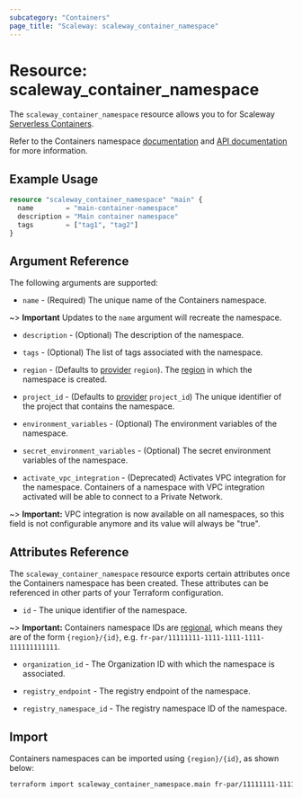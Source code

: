 ```yaml
---
subcategory: "Containers"
page_title: "Scaleway: scaleway_container_namespace"
---
```


# Resource: scaleway_container_namespace

The `scaleway_container_namespace` resource allows you to
for Scaleway [Serverless Containers](https://www.scaleway.com/en/docs/serverless/containers/).

Refer to the Containers namespace [documentation](https://www.scaleway.com/en/docs/serverless/containers/how-to/create-manage-delete-containers-namespace/) and [API documentation](https://www.scaleway.com/en/developers/api/serverless-containers/#path-namespaces-list-all-your-namespaces) for more information.

## Example Usage

```terraform
resource "scaleway_container_namespace" "main" {
  name        = "main-container-namespace"
  description = "Main container namespace"
  tags        = ["tag1", "tag2"]
}
```

## Argument Reference

The following arguments are supported:

- `name` - (Required) The unique name of the Containers namespace.

~> **Important** Updates to the `name` argument will recreate the namespace.

- `description` - (Optional) The description of the namespace.

- `tags` - (Optional) The list of tags associated with the namespace.

- `region` - (Defaults to [provider](../index.md#region) `region`). The [region](../guides/regions_and_zones.md#regions) in which the namespace is created.

- `project_id` - (Defaults to [provider](../index.md#project_id) `project_id`) The unique identifier of the project that contains the namespace.

- `environment_variables` - (Optional) The environment variables of the namespace.

- `secret_environment_variables` - (Optional) The secret environment variables of the namespace.

- `activate_vpc_integration` - (Deprecated) Activates VPC integration for the namespace. Containers of a namespace with VPC integration activated will be able to connect to a Private Network.

~> **Important:** VPC integration is now available on all namespaces, so this field is not configurable anymore and its value will always be "true".

## Attributes Reference

The `scaleway_container_namespace` resource exports certain attributes once the Containers namespace has been created. These attributes can be referenced in other parts of your Terraform configuration.

- `id` - The unique identifier of the namespace.

~> **Important:** Containers namespace IDs are [regional](../guides/regions_and_zones.md#resource-ids), which means they are of the form `{region}/{id}`, e.g. `fr-par/11111111-1111-1111-1111-111111111111`.

- `organization_id` - The Organization ID with which the namespace is associated.

- `registry_endpoint` - The registry endpoint of the namespace.

- `registry_namespace_id` - The registry namespace ID of the namespace.

## Import

Containers namespaces can be imported using `{region}/{id}`, as shown below:

```bash
terraform import scaleway_container_namespace.main fr-par/11111111-1111-1111-1111-111111111111
```
